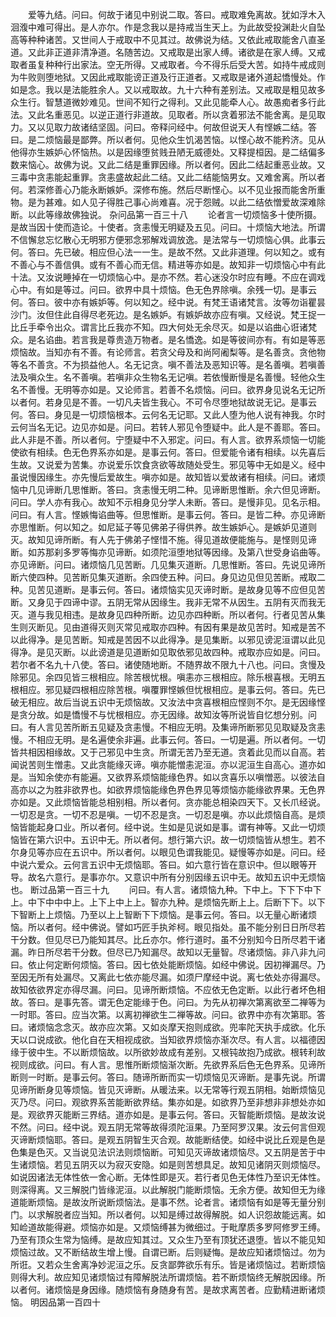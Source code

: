 <!-- { "loadSidebar": true } -->
　　爱等九结。问曰。何故于诸见中别说二取。答曰。戒取难免离故。犹如浮木入洄澓中难可得出。是人亦尔。作是念我以是持戒当生天上。为此故受投渊赴火自坠高等种种诸苦。又世间人于戒取中不见其过。故佛说为结。又依此戒取能舍八直圣道。又此非正道非清净道。名随苦边。又戒取是出家人缚。诸欲是在家人缚。又戒取者虽复种种行出家法。空无所得。又戒取者。今不得乐后受大苦。如持牛戒成则为牛败则堕地狱。又因此戒取能谤正道及行正道者。又戒取是诸外道起憍慢处。作如是念。我以是法能胜余人。又以戒取故。九十六种有差别法。又戒取是粗见故多众生行。智慧道微妙难见。世间不知行之得利。又此见能牵人心。故愚痴者多行此法。又此名重恶见。以逆正道行非道故。见取者。所以贪着邪法不能舍离。是见取力。又以见取力故诸结坚固。问曰。帝释问经中。何故但说天人有悭嫉二结。答曰。是二烦恼最是鄙弊。所以者何。见他众生饥渴苦恼。以悭心故不能矜济。见从他得亦生嫉妒心怀恼热。以是因缘堕贫贱丑陋无威德处。又释提桓因。是二结偏多数来恼心。故佛为说。又此二结是重罪因缘。所以者何。因此二结起重恶业故。又三毒中贪恚能起重罪。贪恚盛故起此二结。又此二结能恼男女。又难舍离。所以者何。若深修善心乃能永断嫉妒。深修布施。然后尽断悭心。以不见业报而能舍所重物。是为甚难。如人见子得胜己事心尚难喜。况于怨贼。以此二结依憎爱故深难除断。以此等缘故佛独说。
杂问品第一百三十八
　　论者言一切烦恼多十使所摄。是故当因十使而造论。十使者。贪恚慢无明疑及五见。问曰。十烦恼大地法。所谓不信懈怠忘忆散心无明邪方便邪念邪解戏调放逸。是法常与一切烦恼心俱。此事云何。答曰。先已破。相应但心法一一生。是故不然。又此非道理。何以知之。或有不善心与不善信俱。或有不善心而无信。精进等亦如是。故知非一切烦恼心中有此十法。又汝说睡掉在一切烦恼心中。是亦不然。若心迷没尔时应有睡。不应在调戏心中。有如是等过。问曰。欲界中具十烦恼。色无色界除嗔。余残一切。是事云何。答曰。彼中亦有嫉妒等。何以知之。经中说。有梵王语诸梵言。汝等勿诣瞿昙沙门。汝但住此自得尽老死边。是名嫉妒。有嫉妒故亦应有嗔。又经说。梵王捉一比丘手牵令出众。谓言比丘我亦不知。四大何处无余尽灭。如是以谄曲心诳诸梵众。是名谄曲。若言我是尊贵造万物者。是名憍逸。如是等彼间亦有。有如是等恶烦恼故。当知亦有不善。有论师言。若贪父母及和尚阿阇梨等。是名善贪。贪他物等名不善贪。不为损益他人。名无记贪。嗔不善法及恶知识等。是名善嗔。若嗔善法及嗔众生。名不善嗔。若嗔非众生物名无记嗔。若依慢断慢是名善慢。轻他众生名不善慢。无明等亦如是。又论师言。若善不名烦恼。问曰。欲界身见说名无记所以者何。若身见是不善。一切凡夫皆生我心。不可令尽堕地狱故说无记。是事云何。答曰。身见是一切烦恼根本。云何名无记耶。又此人堕为他人说有神我。尔时云何当名无记。边见亦如是。问曰。若转人邪见令堕疑中。此人是不善耶。答曰。此人非是不善。所以者何。宁堕疑中不入邪定。问曰。有人言。欲界系烦恼一切能使欲有相续。色无色界系亦如是。是事云何。答曰。但爱能令诸有相续。以先喜后生故。又说爱为苦集。亦说爱乐饮食贪欲等故随处受生。邪见等中无如是义。经中虽说慢因缘生。亦先慢后爱故生。嗔亦如是。故知皆以爱故诸有相续。问曰。诸烦恼中几见谛断几思惟断。答曰。贪恚慢无明二种。见谛断思惟断。余六但见谛断。问曰。学人亦有我心。故知不示相身见分学人未断。答曰。是慢非见。见名示相。问曰。有人言。悭嫉悔谄曲等。但思惟断。是事云何。答曰。是皆二种。亦见谛断亦思惟断。何以知之。如尼延子等见佛弟子得供养。故生嫉妒心。是嫉妒见道则灭。故知见谛所断。有人先于佛弟子悭惜不施。得见道故便能施与。是悭则见谛断。如苏那刹多罗等悔亦见谛断。如须陀洹堕地狱等因缘。及第八世受身谄曲等。亦见谛断。问曰。诸烦恼几见苦断。几见集灭道断。几思惟断。答曰。先说见谛所断六使四种。见苦断见集灭道断。余四使五种。问曰。身见边见但见苦断。戒取二种。见苦见道断。是事云何。答曰。诸烦恼实见灭谛时断。是故身见等不应但见苦断。又身见于四谛中谬。五阴无常从因缘生。我非无常不从因生。五阴有灭而我无灭。道与我见相违。是故身见四种所断。边见亦四种断。所以者何。行者见苦从集生则灭断见。见由道得灭则灭常见戒取亦四种。有因有果是故见苦时。知戒是苦不以此得净。是见苦断。知戒是苦因不以此得净。是见集断。以邪见谤泥洹谓以此见得净。是见灭断。以此谤道是见道断如见取依邪见故四种。戒取亦应如是。问曰。若尔者不名九十八使。答曰。诸使随地断。不随界故不限九十八也。问曰。贪慢及除邪见。余四见皆三根相应。除苦根忧根。嗔恚亦三根相应。除乐根喜根。无明五根相应。邪见疑四根相应除苦根。嗔覆罪悭嫉但忧根相应。是事云何。答曰。先已破无相应。故后当说五识中无烦恼故。又汝法中贪喜根相应悭则不尔。是无因缘悭是贪分故。如是憍慢不与忧根相应。亦无因缘。故知汝等所说皆自忆想分别。问曰。有人言见苦所断五见疑及贪恚慢。不相应无明。及集谛所断邪见见取疑及贪恚慢。不相应无明。是名遍使余非遍。此事云何。答曰。一切是遍。所以者何。一切皆共相因相缘故。又于己邪见中生贪。所谓无苦乃至无道。贪着此见而以自高。若闻说苦则生憎恚。又此贪能缘灭谛。嗔亦能憎恚泥洹。亦以泥洹生自高心。道亦如是。当知余使亦有能遍。又欲界系烦恼能缘色界。如以贪喜乐以嗔憎恶。以彼法自高亦以之为胜非欲界也。如欲界烦恼能缘色界色界见等烦恼亦能缘欲界果。无色界亦如是。又此烦恼皆能总相别相。所以者何。贪亦能总相染四天下。又长爪经说。一切忍是贪。一切不忍是嗔。一切不忍是贪。一切忍是嗔。亦以此烦恼自高。是烦恼皆能起身口业。所以者何。经中说。生如是见说如是事。谓有神等。又此一切烦恼皆在第六识中。五识中无。所以者何。想行第六识。故一切烦恼皆从想生。若不尔身见等亦应在五识中。所以者何。以眼见色谓我能见。疑慢等亦如是。问曰。经中说六爱众。云何言五识中无烦恼耶。答曰。如六意行皆在意识中。但以眼等开导。故名六意行。是事亦尔。又意识中所有分别因缘五识中无。故知五识中无烦恼也。
断过品第一百三十九
　　问曰。有人言。诸烦恼九种。下中上。下下下中下上。中下中中中上。上下上中上上。智亦九种。是烦恼先断上上。后断下下。以下下智断上上烦恼。乃至以上上智断下下烦恼。是事云何。答曰。以无量心断诸烦恼。所以者何。经中佛说。譬如巧匠手执斧柯。眼见指处。虽不能分别日日所尽若干分数。但见尽已乃能知其尽。比丘亦尔。修行道时。虽不分别知今日所尽若干诸漏。昨日所尽若干分数。但尽已乃知漏尽。故知以无量智。尽诸烦恼。非八非九问曰。依止何定断何烦恼。答曰。因七依处能断烦恼。如经中佛说。因初禅漏尽。乃至因无所有处漏尽。又离此七依亦能尽漏。如须尸摩经中说。离七依处亦得漏尽。故知依欲界定亦得尽漏。问曰。见谛所断烦恼。不应依无色定断。以此行者坏色相故。答曰。是事先答。谓无色定能缘于色。问曰。为先从初禅次第离欲至二禅等为一时耶。答曰。应当次第。以离初禅欲生二禅等故。问曰。欲界中亦有次第耶。答曰。诸烦恼念念灭。故亦应次第。又如炎摩天抱则成欲。兜率陀天执手成欲。化乐天以口说成欲。他化自在天相视成欲。当知欲界烦恼亦渐次尽。有人言。以福德因缘于彼中生。不以断烦恼故。以所欲妙故成有差别。又根钝故抱乃成欲。根转利故视则成欲。问曰。有人言。思惟所断烦恼渐次断。先欲界系后色无色界系。见谛所断则一时断。是事云何。答曰。随谛所断而实一切烦恼见灭谛断。是事先说。所谓见谛所断身见等烦恼。皆见灭谛断。从暖法来。以无常等行观五阴相。始断烦恼见灭乃尽。问曰。观欲界系苦能断欲界结。集亦如是。如欲界乃至非想非非想处亦如是。观欲界灭能断三界结。道亦如是。是事云何。答曰。灭智能断烦恼。是故汝说不然。问曰。经中说。观五阴无常等故得须陀洹果。乃至阿罗汉果。汝云何言但观灭谛断烦恼耶。答曰。是观五阴智生灭合观。故能断结使。如经中说比丘观是色是色集是色灭。又当说见法识法则烦恼断。可知见灭谛故诸烦恼尽。又五阴是苦于中生诸烦恼。若见五阴灭以为寂灭安隐。如是则苦想具足。故知见诸阴灭则烦恼尽。如说因诸法无体性依一舍心断。无体性即是灭。若行者见色无体性乃至识无体性。则深得离。又三解脱门皆缘泥洹。以此解脱门能断烦恼。无余方便。故知但无为缘道能断烦恼。是故汝所说断烦恼法。是事不然。论者言。诸烦恼有如是等无量分别门。以求解脱者应当知。所以者何。以知是缚过故得解脱。如人识怨故能远离。如知崄道故能得避。烦恼亦如是。又烦恼缚甚为微细过。于毗摩质多罗阿修罗王缚。乃至有顶众生常为恼缚。是故应知其过。又众生乃至有顶犹还退堕。皆以不能见知烦恼过故。又不断结故生增上慢。自谓已断。后则疑悔。是故应知诸烦恼过。勿为所诳。又若众生舍离净妙泥洹之乐。反贪鄙弊欲乐有乐。皆是诸烦恼过。若断烦恼则得大利。故应知见诸烦恼过有障解脱法所谓烦恼。若不断烦恼终无解脱因缘。所以者何。诸烦恼是身因缘。随烦恼有身随身有苦。是故求离苦者。应勤精进断诸烦恼。
明因品第一百四十

